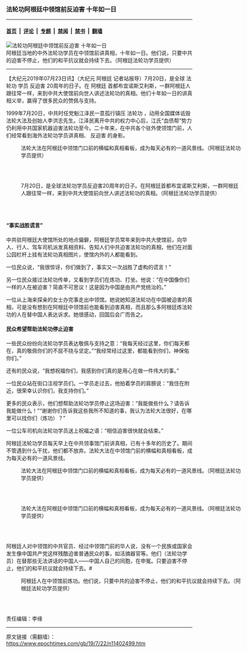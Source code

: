 ### 法轮功阿根廷中领馆前反迫害 十年如一日

---

#### [首页](../../../..?n11402499) &nbsp;|&nbsp; [评论](../../../../../epoch-comment?n11402499) &nbsp;|&nbsp; [专题](../../../../../epoch-special?n11402499) &nbsp;|&nbsp; [禁闻](../../../../../epoch-news?n11402499) &nbsp;|&nbsp; [禁书](../../../../../books?n11402499) &nbsp;|&nbsp; [翻墙](https://github.com/gfw-breaker/nogfw/blob/master/README.md?n11402499)


<div><img alt="法轮功阿根廷中领馆前反迫害 十年如一日" class="attachment-djy_600_400 size-djy_600_400 wp-post-image" src="https://i.epochtimes.com/assets/uploads/2019/07/f81623aa-2f94-4c68-8b3a-bc1a865f1625-600x400.jpg"/>
<div class="caption">
 阿根廷当地的中外法轮功学员在中领馆前讲真相，十年如一日。他们说，只要中共的迫害不停止，他们的和平抗议就会持续下去。（阿根廷法轮功学员提供）
</div></div><hr/><div class="post_content" id="artbody" itemprop="articleBody">
 <!-- article content begin -->
 <p>
  【大纪元2019年07月23日讯】（大纪元
  <ok href="https://www.epochtimes.com/gb/tag/%E9%98%BF%E6%A0%B9%E5%BB%B7.html">
   阿根廷
  </ok>
  记者站报导）7月20日，是全球
  <ok href="https://www.epochtimes.com/gb/tag/%E6%B3%95%E8%BD%AE%E5%8A%9F.html">
   法轮功
  </ok>
  学员
  <ok href="https://www.epochtimes.com/gb/tag/%E5%8F%8D%E8%BF%AB%E5%AE%B3.html">
   反迫害
  </ok>
  20周年的日子。在
  <ok href="https://www.epochtimes.com/gb/tag/%E9%98%BF%E6%A0%B9%E5%BB%B7.html">
   阿根廷
  </ok>
  首都布宜诺斯艾利斯，一群阿根廷人跟往常一样，来到中共大使馆前向世人讲述法轮功的真相。他们十年如一日的讲真相义举，赢得了很多民众的赞佩与支持。
 </p>
 <p>
  1999年7月20日，中共时任党魁江泽民一意孤行镇压
  <ok href="https://www.epochtimes.com/gb/tag/%E6%B3%95%E8%BD%AE%E5%8A%9F.html">
   法轮功
  </ok>
  ，动用全国媒体诋毁法轮大法及创始人李洪志先生。江泽民离开中共的权力中心后，江氏“血债帮”势力仍利用中共国家机器迫害法轮功至今。二十年来，在中共各个驻外使领馆门前，人们经常看到海外法轮功学员讲真相、
  <ok href="https://www.epochtimes.com/gb/tag/%E5%8F%8D%E8%BF%AB%E5%AE%B3.html">
   反迫害
  </ok>
  的身影。
 </p>
 <figure aria-describedby="caption-attachment-11402542" class="wp-caption aligncenter" id="attachment_11402542" style="width: 600px">
  <ok href="https://i.epochtimes.com/assets/uploads/2019/07/ad310fd0-9825-4e01-92fb-b4306ea93b73.jpg" target="_blank">
   <img alt="" class="wp-image-11402542 size-large" src="https://i.epochtimes.com/assets/uploads/2019/07/ad310fd0-9825-4e01-92fb-b4306ea93b73-600x400.jpg"/>
  </ok>
  <br/><figcaption class="wp-caption-text" id="caption-attachment-11402542">
   法轮大法在阿根廷中领馆门口前的横幅和真相看板，成为每天必有的一道风景线。（阿根廷法轮功学员提供）
  </figcaption><br/>
 </figure><br/>
 <figure aria-describedby="caption-attachment-11402540" class="wp-caption aligncenter" id="attachment_11402540" style="width: 600px">
  <ok href="https://i.epochtimes.com/assets/uploads/2019/07/54ce21a8-b878-448e-984d-1f013adf871f.jpg" target="_blank">
   <img alt="" class="wp-image-11402540 size-large" src="https://i.epochtimes.com/assets/uploads/2019/07/54ce21a8-b878-448e-984d-1f013adf871f-600x450.jpg"/>
  </ok>
  <br/><figcaption class="wp-caption-text" id="caption-attachment-11402540">
   7月20日，是全球法轮功学员反迫害20周年的日子。在阿根廷首都布宜诺斯艾利斯，一群阿根廷人跟往常一样，来到中共大使馆前向世人讲述法轮功的真相。（阿根廷法轮功学员提供）
  </figcaption><br/>
 </figure><br/>
 <h4>
  “事实战胜谎言”
 </h4>
 <p>
  中共驻阿根廷大使馆所处的地点偏僻，阿根廷学员常年来到中共大使馆前，向华人、行人、驾车司机派发真相资料、告知人们中共迫害法轮功的真相，他们在对面公园栏杆上挂有法轮功真相图片，使馆内外的人都能看到。
 </p>
 <p>
  一位民众说，“我很惊讶，你们做到了，事实又一次战胜了虚构的谎言！”
 </p>
 <p>
  另一位民众接过法轮功传单，又看到学员们在炼功、打坐。他说：“在中国像你们一样的人在被迫害？简直不可思议！这是因为中国是由共产党统治的。”
 </p>
 <p>
  一位从上海来探亲的女士办完事走出中领馆。她说她知道法轮功在中国被迫害的真相，可是没有想到在阿根廷中领馆前也能看到迫害真相，而且那么多阿根廷炼法轮功的人在替中国人表达诉求。她很感动，回国后会广而告之。
 </p>
 <h4>
  民众希望帮助法轮功停止迫害
 </h4>
 <p>
  一些民众纷纷向法轮功学员表达敬佩与支持之意：“我每天经过这里，你们每天都在，真的敬佩你们的不屈不挠与坚定。”“我经常经过这里，都能看到你们，神保佑你们。”
 </p>
 <p>
  还有的民众说，“我想祝福你们，我感到你们真的是用心在做一件伟大的事。”
 </p>
 <p>
  一位民众站在街口注视学员们。一学员走过去，他拍着学员的肩膀说：“我住在附近，很荣幸认识你们，我支持你们。”
 </p>
 <p>
  更多的民众表示，他们想帮助法轮功学员停止这场迫害：“我能做些什么？请告诉我能做什么！”“谢谢你们告诉我这些我所不知道的事，我认为法轮大法很好，在哪里可以找你们（炼功）？”
 </p>
 <p>
  一位公车司机向法轮功学员送上祝福之语：“相信迫害很快就会结束。”
 </p>
 <p>
  阿根廷法轮功学员每天早上在中共领事馆门前讲真相，已有十多年的历史了。期间不管遇到什么干扰，他们都不放弃。法轮大法在中领馆门前的横幅和真相看板，成为每天必有的一道风景线。
 </p>
 <figure aria-describedby="caption-attachment-11402543" class="wp-caption aligncenter" id="attachment_11402543" style="width: 600px">
  <ok href="https://i.epochtimes.com/assets/uploads/2019/07/adedf810-362b-48d9-b92d-9535ad51f46e.jpg" target="_blank">
   <img alt="" class="wp-image-11402543 size-large" src="https://i.epochtimes.com/assets/uploads/2019/07/adedf810-362b-48d9-b92d-9535ad51f46e-600x450.jpg"/>
  </ok>
  <br/><figcaption class="wp-caption-text" id="caption-attachment-11402543">
   法轮大法在阿根廷中领馆门口前的横幅和真相看板，成为每天必有的一道风景线。（阿根廷法轮功学员提供）
  </figcaption><br/>
 </figure><br/>
 <figure aria-describedby="caption-attachment-11402545" class="wp-caption aligncenter" id="attachment_11402545" style="width: 600px">
  <ok href="https://i.epochtimes.com/assets/uploads/2019/07/bfd2e047-6889-47b7-b1d4-cc3597b648a5.jpg" target="_blank">
   <img alt="" class="wp-image-11402545 size-large" src="https://i.epochtimes.com/assets/uploads/2019/07/bfd2e047-6889-47b7-b1d4-cc3597b648a5-600x450.jpg"/>
  </ok>
  <br/><figcaption class="wp-caption-text" id="caption-attachment-11402545">
   法轮大法在阿根廷中领馆门口前的横幅和真相看板，成为每天必有的一道风景线。（阿根廷法轮功学员提供）
  </figcaption><br/>
 </figure><br/>
 <p>
  阿根廷人对中领馆的中共官员、经过中领馆门前的华人说，没有一个民族或国家会发生像中国共产党这样残酷迫害普通民众的事，如活摘器官等。他们（法轮功学员）在替那些无法讲话的中国人——中国人自己的同胞，在申冤。只要迫害不停止，他们的和平抗议就会持续下去。#
 </p>
 <figure aria-describedby="caption-attachment-11402541" class="wp-caption aligncenter" id="attachment_11402541" style="width: 600px">
  <ok href="https://i.epochtimes.com/assets/uploads/2019/07/37044671-86a9-4f66-b538-ada11647e7e1.jpg" target="_blank">
   <img alt="" class="wp-image-11402541 size-large" src="https://i.epochtimes.com/assets/uploads/2019/07/37044671-86a9-4f66-b538-ada11647e7e1-600x450.jpg"/>
  </ok>
  <br/><figcaption class="wp-caption-text" id="caption-attachment-11402541">
   阿根廷人在中领馆前炼功。他们说，只要中共的迫害不停止，他们的和平抗议就会持续下去。（阿根廷法轮功学员提供）
  </figcaption><br/>
 </figure><br/>
 <p>
  责任编辑：李缘
 </p>
 <!-- article content end -->
 <div id="below_article_ad">
 </div>
</div>


---

原文链接（需翻墙）：https://www.epochtimes.com/gb/19/7/22/n11402499.htm